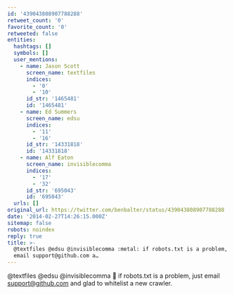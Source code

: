 ```yaml
---
id: '439043808907788288'
retweet_count: '0'
favorite_count: '0'
retweeted: false
entities:
  hashtags: []
  symbols: []
  user_mentions:
    - name: Jason Scott
      screen_name: textfiles
      indices:
        - '0'
        - '10'
      id_str: '1465481'
      id: '1465481'
    - name: Ed Summers
      screen_name: edsu
      indices:
        - '11'
        - '16'
      id_str: '14331818'
      id: '14331818'
    - name: Alf Eaton
      screen_name: invisiblecomma
      indices:
        - '17'
        - '32'
      id_str: '695043'
      id: '695043'
  urls: []
original_url: https://twitter.com/benbalter/status/439043808907788288
date: '2014-02-27T14:26:15.000Z'
sitemap: false
robots: noindex
reply: true
title: >-
  @textfiles @edsu @invisiblecomma :metal: if robots.txt is a problem, just
  email support@github.com a…
---
```


@textfiles @edsu @invisiblecomma :metal: if robots.txt is a problem, just email support@github.com and glad to whitelist a new crawler.